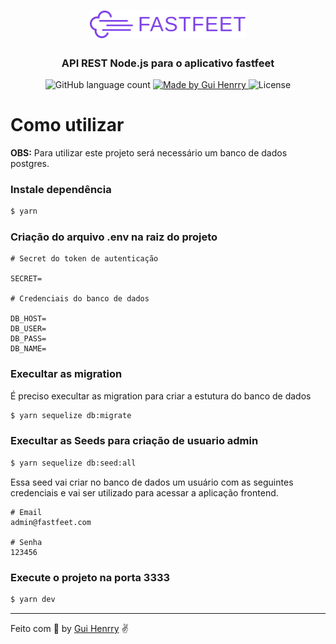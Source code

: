 <h1 align="center">
  <img alt="Fastfeet" src="../.github/logo.svg" width="250px" />
</h1>

<h3 align="center">
  API REST Node.js para o aplicativo fastfeet
</h3>

<p align="center">
  <img alt="GitHub language count" src="https://img.shields.io/github/languages/count/Guihenrry/fastfeet?color=%237D40E7">

  <a href="https://www.linkedin.com/in/guilhermehenrry/">
    <img alt="Made by Gui Henrry" src="https://img.shields.io/badge/made%20by-Gui%20Henrry-%237D40E7">
  </a>

  <img alt="License" src="https://img.shields.io/badge/licence-MIT-%237D40E7">
</p>


# Como utilizar

**OBS:** Para utilizar este projeto será necessário um banco de dados postgres.

### Instale dependência
```bash
$ yarn
```

### Criação do arquivo .env na raiz do projeto
```
# Secret do token de autenticação

SECRET=

# Credenciais do banco de dados

DB_HOST=
DB_USER=
DB_PASS=
DB_NAME=
```

### Execultar as migration
É preciso execultar as migration para criar a estutura do banco de dados
```bash
$ yarn sequelize db:migrate
```

### Execultar as Seeds para criação de usuario admin
```bash
$ yarn sequelize db:seed:all
```

Essa seed vai criar no banco de dados um usuário com as seguintes credenciais e vai ser utilizado para acessar a aplicação frontend.
```
# Email
admin@fastfeet.com

# Senha
123456
```

### Execute o projeto na porta 3333
```bash
$ yarn dev
```

---

Feito com 💜 by [Gui Henrry](https://www.linkedin.com/in/guilhermehenrry/) ✌
